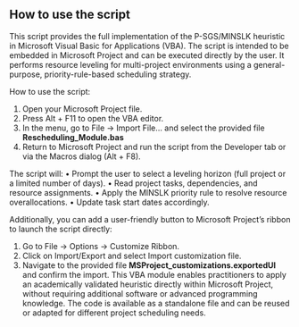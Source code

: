 ## How to use the script  

This script provides the full implementation of the P-SGS/MINSLK heuristic in Microsoft Visual Basic for Applications (VBA). The script is intended to be embedded in Microsoft Project and can be executed directly by the user. It performs resource leveling for multi-project environments using a general-purpose, priority-rule-based scheduling strategy.  

How to use the script:
1.	Open your Microsoft Project file.
2.	Press Alt + F11 to open the VBA editor.
3.	In the menu, go to File → Import File… and select the provided file **Rescheduling_Module.bas**
4.	Return to Microsoft Project and run the script from the Developer tab or via the Macros dialog (Alt + F8).
   
The script will:
•	Prompt the user to select a leveling horizon (full project or a limited number of days).
•	Read project tasks, dependencies, and resource assignments.
•	Apply the MINSLK priority rule to resolve resource overallocations.
•	Update task start dates accordingly.  

Additionally, you can add a user-friendly button to Microsoft Project’s ribbon to launch the script directly:
1.	Go to File → Options → Customize Ribbon.
2.	Click on Import/Export and select Import customization file.
3.	Navigate to the provided file **MSProject_customizations.exportedUI** and confirm the import.
This VBA module enables practitioners to apply an academically validated heuristic directly within Microsoft Project, without requiring additional software or advanced programming knowledge.
The code is available as a standalone file and can be reused or adapted for different project scheduling needs.
